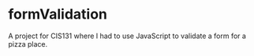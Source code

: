 # formValidation
A project for CIS131 where I had to use JavaScript to validate a form for a pizza place. 
